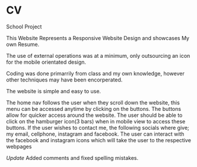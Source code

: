 # CV
School Project


This Website Represents a Responsive Website Design and showcases My own Resume.

The use of external operations was at a minimum, only outsourcing an icon for the mobile orientated design.

Coding was done primarrily from class and my own knowledge, however other techniques may have been encorperated.

The website is simple and easy to use.

The home nav follows the user when they scroll down the website, this menu can be accessed anytime by clicking on the buttons.
The buttons allow for quicker access around the website.
The user should be able to click on the hamburger icon(3 bars) when in mobile view to access these buttons.
If the user wishes to contact me, the following socials where give; my email, cellphone, instagram and facebook.
The user can interact with the facebook and instagram icons which will take the user to the respective webpages

*Update*
Added comments and fixed spelling mistakes.
